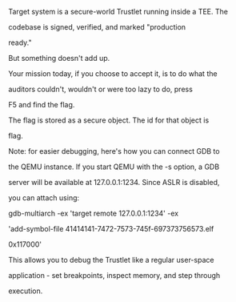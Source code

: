 Target system is a secure-world Trustlet running inside a TEE. The

 codebase is signed, verified, and marked "production

 ready."

 But something doesn't add up.

 Your mission today, if you choose to accept it, is to do what the

 auditors couldn't, wouldn't or were too lazy to do, press

 F5 and find the flag.

 The flag is stored as a secure object. The id for that object is

 flag.

 Note: for easier debugging, here's how you can connect GDB to

 the QEMU instance. If you start QEMU with the -s option, a GDB

 server will be available at 127.0.0.1:1234. Since ASLR is disabled,

 you can attach using:

 gdb-multiarch -ex 'target remote 127.0.0.1:1234' -ex

 'add-symbol-file 41414141-7472-7573-745f-697373756573.elf

 0x117000'

 This allows you to debug the Trustlet like a regular user-space

 application - set breakpoints, inspect memory, and step through

 execution.
